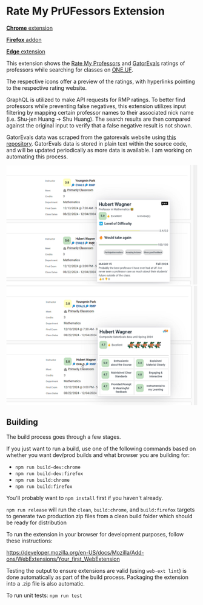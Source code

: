 # Rate My PrUFessors Extension

[**Chrome** extension][link-chrome] 

[**Firefox** addon][link-firefox] 

[**Edge** extension][link-chrome]


This extension shows the [Rate My Professors](https://www.ratemyprofessors.com/) and [GatorEvals](https://gatorevals.aa.ufl.edu/public-results/) ratings of professors while searching for classes on [ONE.UF](https://one.uf.edu/soc/).

The respective icons offer a preview of the ratings, with hyperlinks pointing to the respective rating website.

GraphQL is utilized to make API requests for RMP ratings. To better find professors while preventing false negatives, this extension utilizes input filtering by mapping certain professor names to their associated nick name (i.e. Shu-jen Huang -> Shu Huang). The search results are then compared against the original input to verify that a false negative result is not shown.

GatorEvals data was scraped from the gatorevals website using [this repository](https://github.com/jereme-yang/gatorevals-scraper). GatorEvals data is stored in plain text within the source code, and will be updated periodically as more data is available. I am working on automating this process.

![Screenshot](images/screenshot1.png)
![Screenshot](images/screenshot2.png)

[link-chrome]: https://chrome.google.com/webstore/detail/aabhhefmldjjhcnacbpgooeanamkallk "Version published on Chrome Web Store"
[link-firefox]: https://addons.mozilla.org/firefox/downloads/file/4327245/rate_my_prufessors-3.0.xpi "Version for Mozilla Add-ons (private)"


## Building

The build process goes through a few stages.

If you just want to run a build, use one of the following commands based on whether you want dev/prod builds and what browser you are building for:
- `npm run build-dev:chrome`
- `npm run build-dev:firefox`
- `npm run build:chrome`
- `npm run build:firefox`

You'll probably want to `npm install` first if you haven't already.

`npm run release` will run the `clean`, `build:chrome`, and `build:firefox` targets to generate two production zip files from a clean build folder which should be ready for distribution

To run the extension in your browser for development purposes, follow these instructions:

https://developer.mozilla.org/en-US/docs/Mozilla/Add-ons/WebExtensions/Your_first_WebExtension

Testing the output to ensure extensions are valid (using `web-ext lint`) is done automatically as part of the build process. Packaging the extension into a .zip file is also automatic.

To run unit tests: `npm run test`